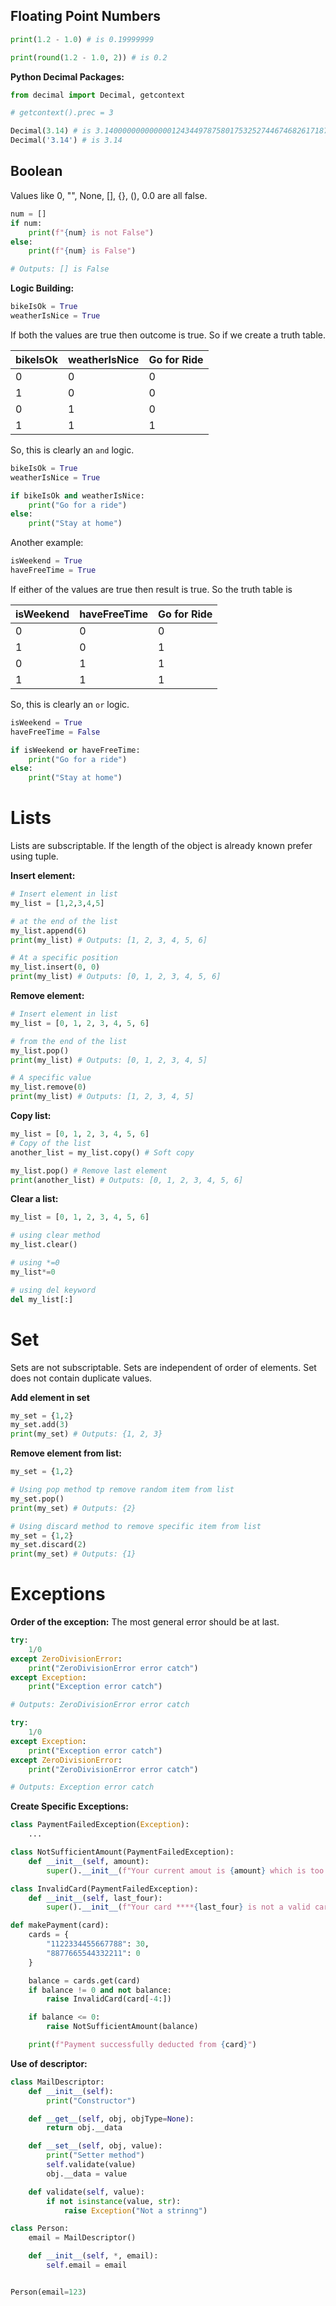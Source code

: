 ## Floating Point Numbers
```python
print(1.2 - 1.0) # is 0.19999999

print(round(1.2 - 1.0, 2)) # is 0.2
```

**Python Decimal Packages:**
```python
from decimal import Decimal, getcontext

# getcontext().prec = 3

Decimal(3.14) # is 3.140000000000000124344978758017532527446746826171875
Decimal('3.14') # is 3.14
```

## Boolean

Values like 0, "", None, [], {}, (), 0.0 are all false.
```python
num = []
if num:
    print(f"{num} is not False")
else:
    print(f"{num} is False")

# Outputs: [] is False
```

**Logic Building:**
```python
bikeIsOk = True
weatherIsNice = True
```
If both the values are true then outcome is true. So if we create a truth table.

| bikeIsOk | weatherIsNice | Go for Ride |
| -------- | ------------- | ----------- |
| 0        | 0             | 0           |
| 1        | 0             | 0           |
| 0        | 1             | 0           |
| 1        | 1             | 1           |
So, this is clearly an `and` logic.

```python
bikeIsOk = True
weatherIsNice = True

if bikeIsOk and weatherIsNice:
    print("Go for a ride")
else:
    print("Stay at home")
```

Another example:
```python
isWeekend = True
haveFreeTime = True
```
If either of the values are true then result is true. So the truth table is 

| isWeekend | haveFreeTime | Go for Ride |
| --------- | ------------ | ----------- |
| 0         | 0            | 0           |
| 1         | 0            | 1           |
| 0         | 1            | 1           |
| 1         | 1            | 1           |
So, this is clearly an `or` logic.

```python
isWeekend = True
haveFreeTime = False

if isWeekend or haveFreeTime:
    print("Go for a ride")
else:
    print("Stay at home")
```

# Lists

Lists are subscriptable. 
If the length of the object is already known prefer using tuple.

**Insert element:**
```python
# Insert element in list
my_list = [1,2,3,4,5]

# at the end of the list
my_list.append(6)
print(my_list) # Outputs: [1, 2, 3, 4, 5, 6]

# At a specific position
my_list.insert(0, 0)
print(my_list) # Outputs: [0, 1, 2, 3, 4, 5, 6]
```

**Remove element:**
```python
# Insert element in list
my_list = [0, 1, 2, 3, 4, 5, 6]

# from the end of the list
my_list.pop()
print(my_list) # Outputs: [0, 1, 2, 3, 4, 5]

# A specific value
my_list.remove(0)
print(my_list) # Outputs: [1, 2, 3, 4, 5]
```

**Copy list:**
```python
my_list = [0, 1, 2, 3, 4, 5, 6]
# Copy of the list
another_list = my_list.copy() # Soft copy

my_list.pop() # Remove last element
print(another_list) # Outputs: [0, 1, 2, 3, 4, 5, 6]
```

**Clear a list:**
```python
my_list = [0, 1, 2, 3, 4, 5, 6]

# using clear method
my_list.clear()

# using *=0
my_list*=0

# using del keyword
del my_list[:]
```

# Set

Sets are not subscriptable. Sets are independent of order of elements. Set does not contain duplicate values.

**Add element in set**

```python
my_set = {1,2}
my_set.add(3)
print(my_set) # Outputs: {1, 2, 3}
```

**Remove element from list:**
```python
my_set = {1,2}

# Using pop method tp remove random item from list
my_set.pop()
print(my_set) # Outputs: {2}

# Using discard method to remove specific item from list
my_set = {1,2}
my_set.discard(2)
print(my_set) # Outputs: {1}
```

# Exceptions

**Order of the exception:**
The most general error should be at last.

```python
try:
    1/0
except ZeroDivisionError:
    print("ZeroDivisionError error catch")
except Exception:
    print("Exception error catch")

# Outputs: ZeroDivisionError error catch

try:
    1/0
except Exception:
    print("Exception error catch")
except ZeroDivisionError:
    print("ZeroDivisionError error catch")

# Outputs: Exception error catch
```

**Create Specific Exceptions:**

```python
class PaymentFailedException(Exception):
    ...

class NotSufficientAmount(PaymentFailedException):
    def __init__(self, amount):
        super().__init__(f"Your current amout is {amount} which is too low")

class InvalidCard(PaymentFailedException):
    def __init__(self, last_four):
        super().__init__(f"Your card ****{last_four} is not a valid card")

def makePayment(card):
    cards = {
        "1122334455667788": 30,
        "8877665544332211": 0
    }

    balance = cards.get(card)
    if balance != 0 and not balance:
        raise InvalidCard(card[-4:])

    if balance <= 0:
        raise NotSufficientAmount(balance)

    print(f"Payment successfully deducted from {card}")
```

**Use of descriptor:**

```python
class MailDescriptor:
    def __init__(self):
        print("Constructor")

    def __get__(self, obj, objType=None):
        return obj.__data

    def __set__(self, obj, value):
        print("Setter method")
        self.validate(value)
        obj.__data = value

    def validate(self, value):
        if not isinstance(value, str):
            raise Exception("Not a strinng")

class Person:
    email = MailDescriptor()

    def __init__(self, *, email):
        self.email = email


Person(email=123)
```
